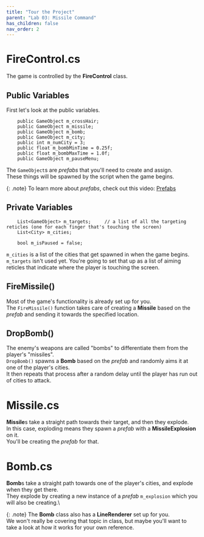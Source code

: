 ```yaml
---
title: "Tour the Project"
parent: "Lab 03: Missile Command"
has_children: false
nav_order: 2
---
```


# FireControl.cs
The game is controlled by the **FireControl** class.

## Public Variables
First let's look at the public variables.
```
    public GameObject m_crossHair;
    public GameObject m_missile;
    public GameObject m_bomb;
    public GameObject m_city;
    public int m_numCity = 3;
    public float m_bombMinTime = 0.25f;
    public float m_bombMaxTime = 1.0f;
    public GameObject m_pauseMenu;
```
The `GameObject`s are *prefabs* that you'll need to create and assign.\
These things will be spawned by the script when the game begins.

{: .note}
To learn more about *prefabs*, check out this video: [Prefabs](https://youtu.be/MllsgbpRafM)

## Private Variables
```
    List<GameObject> m_targets;     // a list of all the targeting reticles (one for each finger that's touching the screen)
    List<City> m_cities;

    bool m_isPaused = false;
```
`m_cities` is a list of the cities that get spawned in when the game begins.\
`m_targets` isn't used yet. You're going to set that up as a list of aiming reticles that indicate where the player is touching the screen.

## FireMissile()
Most of the game's functionality is already set up for you.\
The `FireMissile()` function takes care of creating a **Missile** based on the *prefab* and sending it towards the specified location.

## DropBomb()
The enemy's weapons are called "bombs" to differentiate them from the player's "missiles".\
`DropBomb()` spawns a **Bomb** based on the *prefab* and randomly aims it at one of the player's cities.\
It then repeats that process after a random delay until the player has run out of cities to attack.

# Missile.cs
**Missile**s take a straight path towards their target, and then they explode.\
In this case, exploding means they spawn a *prefab* with a **MissileExplosion** on it.\
You'll be creating the *prefab* for that.

# Bomb.cs
**Bomb**s take a straight path towards one of the player's cities, and explode when they get there.\
They explode by creating a new instance of a *prefab* `m_explosion` which you will also be creating.\

{: .note}
The **Bomb** class also has a **LineRenderer** set up for you.\
We won't really be covering that topic in class, but maybe you'll want to take a look at how it works for your own reference.
